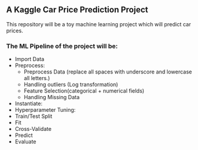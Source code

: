## A Kaggle Car Price Prediction Project
This repository will be a toy machine learning project which will predict car prices.

### The ML Pipeline of the project will be:
- Import Data
- Preprocess:
  - Preprocess Data (replace all spaces with underscore and lowercase all letters.)
  - Handling outliers (Log transformation)
  - Feature Selection(categorical + numerical fields)
  - Handling Missing Data
- Instantiate:
- Hyperparameter Tuning:
- Train/Test Split
- Fit
- Cross-Validate
- Predict
- Evaluate

